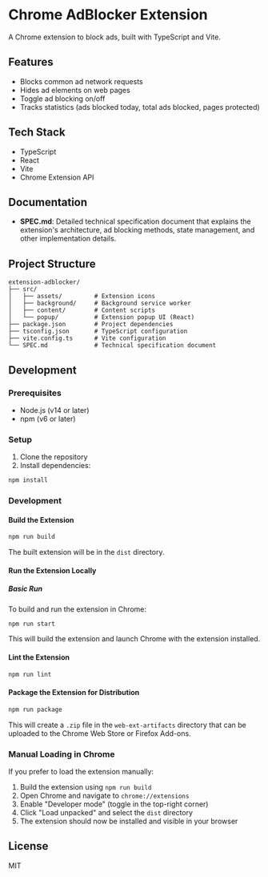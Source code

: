 # Chrome AdBlocker Extension

A Chrome extension to block ads, built with TypeScript and Vite.

## Features

-   Blocks common ad network requests
-   Hides ad elements on web pages
-   Toggle ad blocking on/off
-   Tracks statistics (ads blocked today, total ads blocked, pages protected)

## Tech Stack

-   TypeScript
-   React
-   Vite
-   Chrome Extension API

## Documentation

-   **SPEC.md**: Detailed technical specification document that explains the extension's architecture, ad blocking methods, state management, and other implementation details.

## Project Structure

```
extension-adblocker/
├── src/
│   ├── assets/         # Extension icons
│   ├── background/     # Background service worker
│   ├── content/        # Content scripts
│   └── popup/          # Extension popup UI (React)
├── package.json        # Project dependencies
├── tsconfig.json       # TypeScript configuration
├── vite.config.ts      # Vite configuration
└── SPEC.md             # Technical specification document
```

## Development

### Prerequisites

-   Node.js (v14 or later)
-   npm (v6 or later)

### Setup

1. Clone the repository
2. Install dependencies:

```bash
npm install
```

### Development

#### Build the Extension

```bash
npm run build
```

The built extension will be in the `dist` directory.

#### Run the Extension Locally

##### Basic Run

To build and run the extension in Chrome:

```bash
npm run start
```

This will build the extension and launch Chrome with the extension installed.

#### Lint the Extension

```bash
npm run lint
```

#### Package the Extension for Distribution

```bash
npm run package
```

This will create a `.zip` file in the `web-ext-artifacts` directory that can be uploaded to the Chrome Web Store or Firefox Add-ons.

### Manual Loading in Chrome

If you prefer to load the extension manually:

1. Build the extension using `npm run build`
2. Open Chrome and navigate to `chrome://extensions`
3. Enable "Developer mode" (toggle in the top-right corner)
4. Click "Load unpacked" and select the `dist` directory
5. The extension should now be installed and visible in your browser

## License

MIT
